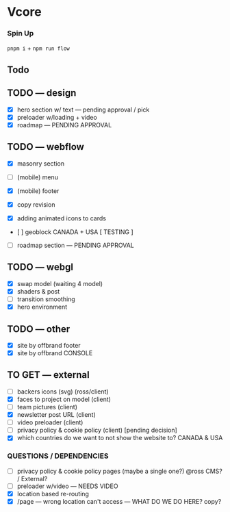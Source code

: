 # Vcore

### Spin Up

`pnpm i` + `npm run flow`

## Todo

## TODO — design

- [x] hero section w/ text — pending approval / pick
- [x] preloader w/loading + video
- [x] roadmap — PENDING APPROVAL

## TODO — webflow

- [x] masonry section

- [ ] (mobile) menu
- [x] (mobile) footer

- [x] copy revision
- [x] adding animated icons to cards

- [ ] geoblock CANADA + USA [ TESTING ]

- [ ] roadmap section — PENDING APPROVAL

## TODO — webgl

- [x] swap model (waiting 4 model)
- [x] shaders & post
- [ ] transition smoothing
- [x] hero environment

## TODO — other

- [x] site by offbrand footer
- [x] site by offbrand CONSOLE

## TO GET — external

- [ ] backers icons (svg) (ross/client)
- [x] faces to project on model (client)
- [ ] team pictures (client)
- [x] newsletter post URL (client)
- [ ] video preloader (client)
- [ ] privacy policy & cookie policy (client) [pending decision]
- [x] which countries do we want to not show the website to? CANADA & USA

### QUESTIONS / DEPENDENCIES

- [ ] privacy policy & cookie policy pages (maybe a single one?) @ross CMS? / External?
- [ ] preloader w/video — NEEDS VIDEO
- [x] location based re-routing
- [x] /page — wrong location can't access — WHAT DO WE DO HERE? copy?
